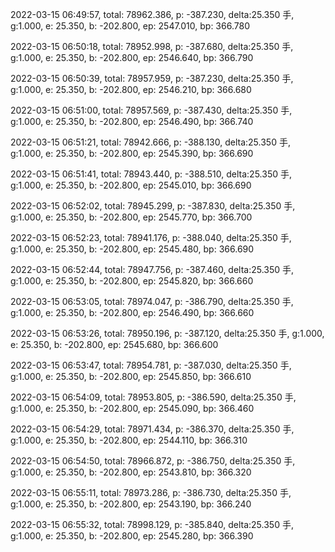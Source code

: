 2022-03-15 06:49:57, total: 78962.386, p: -387.230, delta:25.350 手, g:1.000, e: 25.350, b: -202.800, ep: 2547.010, bp: 366.780

2022-03-15 06:50:18, total: 78952.998, p: -387.680, delta:25.350 手, g:1.000, e: 25.350, b: -202.800, ep: 2546.640, bp: 366.790

2022-03-15 06:50:39, total: 78957.959, p: -387.230, delta:25.350 手, g:1.000, e: 25.350, b: -202.800, ep: 2546.210, bp: 366.680

2022-03-15 06:51:00, total: 78957.569, p: -387.430, delta:25.350 手, g:1.000, e: 25.350, b: -202.800, ep: 2546.490, bp: 366.740

2022-03-15 06:51:21, total: 78942.666, p: -388.130, delta:25.350 手, g:1.000, e: 25.350, b: -202.800, ep: 2545.390, bp: 366.690

2022-03-15 06:51:41, total: 78943.440, p: -388.510, delta:25.350 手, g:1.000, e: 25.350, b: -202.800, ep: 2545.010, bp: 366.690

2022-03-15 06:52:02, total: 78945.299, p: -387.830, delta:25.350 手, g:1.000, e: 25.350, b: -202.800, ep: 2545.770, bp: 366.700

2022-03-15 06:52:23, total: 78941.176, p: -388.040, delta:25.350 手, g:1.000, e: 25.350, b: -202.800, ep: 2545.480, bp: 366.690

2022-03-15 06:52:44, total: 78947.756, p: -387.460, delta:25.350 手, g:1.000, e: 25.350, b: -202.800, ep: 2545.820, bp: 366.660

2022-03-15 06:53:05, total: 78974.047, p: -386.790, delta:25.350 手, g:1.000, e: 25.350, b: -202.800, ep: 2546.490, bp: 366.660

2022-03-15 06:53:26, total: 78950.196, p: -387.120, delta:25.350 手, g:1.000, e: 25.350, b: -202.800, ep: 2545.680, bp: 366.600

2022-03-15 06:53:47, total: 78954.781, p: -387.030, delta:25.350 手, g:1.000, e: 25.350, b: -202.800, ep: 2545.850, bp: 366.610

2022-03-15 06:54:09, total: 78953.805, p: -386.590, delta:25.350 手, g:1.000, e: 25.350, b: -202.800, ep: 2545.090, bp: 366.460

2022-03-15 06:54:29, total: 78971.434, p: -386.370, delta:25.350 手, g:1.000, e: 25.350, b: -202.800, ep: 2544.110, bp: 366.310

2022-03-15 06:54:50, total: 78966.872, p: -386.750, delta:25.350 手, g:1.000, e: 25.350, b: -202.800, ep: 2543.810, bp: 366.320

2022-03-15 06:55:11, total: 78973.286, p: -386.730, delta:25.350 手, g:1.000, e: 25.350, b: -202.800, ep: 2543.190, bp: 366.240

2022-03-15 06:55:32, total: 78998.129, p: -385.840, delta:25.350 手, g:1.000, e: 25.350, b: -202.800, ep: 2545.280, bp: 366.390